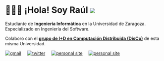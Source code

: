 # 👨🏽‍💻 ¡Hola! Soy Raúl ![](https://komarev.com/ghpvc/?username=javierreraul&color=blue)


Estudiante de **Ingeniería Informática** en la Universidad de Zaragoza. Especializado en Ingeniería del Software. 

Colaboro con el <a href="http://webdiis.unizar.es/DISCO/">**grupo de I+D en Computación Distribuida (DisCo)**</a> de esta misma Universidad. 

<a href="mailto:javierreraul@gmail.com"><img src="https://img.icons8.com/color/70/000000/gmail.png" alt="gmail"></a> &nbsp; &nbsp;
<a href="https://twitter.com/rauljavierre"><img src="https://img.icons8.com/fluent/70/000000/twitter.png" alt="twitter"></a> &nbsp; &nbsp;
<a href="https://rauljavierre.github.io/"><img src="https://img.icons8.com/fluent/70/000000/globe.png" alt="personal site"></a> &nbsp; &nbsp;
<a href="https://www.linkedin.com/in/raul-javierre/"><img src="https://img.icons8.com/color/70/000000/linkedin.png" alt="personal site"></a>
